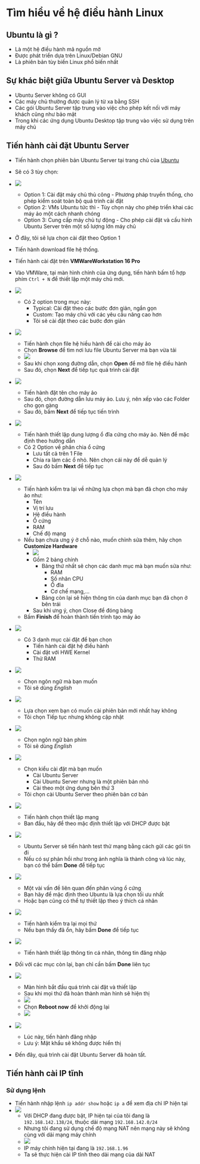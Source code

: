 # Tìm hiểu về hệ điều hành Linux
## Ubuntu là gì ?
- Là một hệ điều hành mã nguồn mở
- Được phát triển dựa trên Linux/Debian GNU
- Là phiên bản tùy biến Linux phổ biến nhất

## Sự khác biệt giữa Ubuntu Server và Desktop
- Ubuntu Server không có GUI
- Các máy chủ thường được quản lý từ xa bằng SSH
- Các gói Ubuntu Server tập trung vào việc cho phép kết nối với máy khách cũng như bảo mật
- Trong khi các ứng dụng Ubuntu Desktop tập trung vào việc sử dụng trên máy chủ

## Tiến hành cài đặt Ubuntu Server
- Tiến hành chọn phiên bản Ubuntu Server tại trang chủ của [Ubuntu](https://ubuntu.com/download/server)
- Sẽ có 3 tùy chọn: 
- ![](/Anh/Screenshot_84.png)
  - Option 1: Cài đặt máy chủ thủ công - Phương pháp truyền thống, cho phép kiểm soát toàn bộ quá trình cài đặt
  - Option 2: VMs Ubuntu tức thì - Tùy chọn này cho phép triển khai các máy ảo một cách nhanh chóng
  - Option 3: Cung cấp máy chủ tự động - Cho phép cài đặt và cấu hình Ubuntu Server trên một số lượng lớn máy chủ
- Ở đây, tôi sẽ lựa chọn cài đặt theo Option 1 
- Tiến hành download file hệ thống.
- Tiến hành cài đặt trên **VMWareWorkstation 16 Pro**
- Vào VMWare, tại màn hình chính của ứng dụng, tiến hành bấm tổ hợp phím `Ctrl + N` để thiết lập một máy chủ mới.
- ![](/Anh/Screenshot_85.png)
  - Có 2 option trong mục này:
    - Typical: Cài đặt theo các bước đơn giản, ngắn gọn
    - Custom: Tạo máy chủ với các yêu cầu nâng cao hơn
    - Tôi sẽ cài đặt theo các bước đơn giản 
- ![](/Anh/Screenshot_86.png)
  - Tiến hành chọn file hệ hiều hành để cài cho máy ảo
  - Chọn **Browse** để tìm nơi lưu file Ubuntu Server mà bạn vừa tải
  - ![](/Anh/Screenshot_87.png)
  - Sau khi chọn xong đường dẫn, chọn **Open** để mở file hệ điều hành
  - Sau đó, chọn **Next** để tiếp tục quá trình cài đặt
- ![](/Anh/Screenshot_88.png)
  - Tiến hành đặt tên cho máy ảo
  - Sau đó, chọn đường dẫn lưu máy ảo. Lưu ý, nên xếp vào các Folder cho gọn gàng
  - Sau đó, bấm **Next** để tiếp tục tiến trình
- ![](/Anh/Screenshot_89.png)
  - Tiến hành thiết lập dung lượng ổ đĩa cứng cho máy ảo. Nên để mặc định theo hướng dẫn
  - Có 2 Option về phân chia ổ cứng
    - Lưu tất cả trên 1 File
    - Chia ra làm các ổ nhỏ. Nên chọn cái này để dễ quản lý
    - Sau đó bấm **Next** để tiếp tục
- ![](/Anh/Screenshot_90.png)
  - Tiến hành kiểm tra lại về những lựa chọn mà bạn đã chọn cho máy ảo như:
    - Tên
    - Vị trí lưu
    - Hệ điều hành
    - Ổ cứng
    - RAM
    - Chế độ mạng
  - Nếu bạn chưa ưng ý ở chỗ nào, muốn chỉnh sửa thêm, hãy chọn **Customize Hardware** 
    - ![](/Anh/Screenshot_91.png)
    - Gồm 2 bảng chính
      - Bảng thứ nhất sẽ chọn các danh mục mà bạn muốn sửa như:
        - RAM
        - Số nhân CPU
        - Ổ đĩa
        - Cơ chế mạng,...
      - Bảng còn lại sẽ hiện thông tin của danh mục bạn đã chọn ở bên trái
    - Sau khi ưng ý, chọn Close để đóng bảng
  - Bấm **Finish** để hoàn thành tiến trình tạo máy ảo
- ![](/Anh/Screenshot_92.png)
  - Có 3 danh mục cài đặt để bạn chọn
    - Tiến hành cài đặt hệ điều hành
    - Cài đặt với HWE Kernel
    - Thử RAM
- ![](/Anh/Screenshot_93.png)
  - Chọn ngôn ngữ mà bạn muốn
  - Tôi sẽ dùng *English*
- ![](/Anh/Screenshot_94.png)
  - Lựa chọn xem bạn có muốn cài phiên bản mới nhất hay không
  - Tôi chọn Tiếp tục nhưng không cập nhật
- ![](/Anh/Screenshot_95.png)
  - Chọn ngôn ngữ bàn phím
  - Tôi sẽ dùng *English*
- ![](/Anh/Screenshot_96.png)
  - Chọn kiểu cài đặt mà bạn muốn
    - Cài Ubuntu Server
    - Cài Ubuntu Server nhưng là một phiên bản nhỏ
    - Cài theo một ứng dụng bên thứ 3
  - Tôi chọn cài Ubuntu Server theo phiên bản cơ bản
- ![](/Anh/Screenshot_97.png)
  - Tiến hành chọn thiết lập mạng
  - Ban đầu, hãy để theo mặc định thiết lập với DHCP được bật
- ![](/Anh/Screenshot_98.png)
  - Ubuntu Server sẽ tiến hành test thử mạng bằng cách gửi các gói tin đi
  - Nếu có sự phản hồi như trong ảnh nghĩa là thành công và lúc này, bạn có thể bấm **Done** để tiếp tục
- ![](/Anh/Screenshot_99.png)
    - Một vài vấn đề liên quan đến phân vùng ổ cứng
    - Bạn hãy để mặc định theo Ubuntu là lựa chọn tối ưu nhất
    - Hoặc bạn cũng có thể tự thiết lập theo ý thích cá nhân
- ![](/Anh/Screenshot_100.png)
  - Tiến hành kiểm tra lại mọi thứ
  - Nếu bạn thấy đã ổn, hãy bấm **Done** để tiếp tục
- ![](/Anh/Screenshot_101.png)
  - Tiến hành thiết lập thông tin cá nhân, thông tin đăng nhập
- Đối với các mục còn lại, bạn chỉ cần bấm **Done** liên tục 
- ![](/Anh/Screenshot_102.png)
  - Màn hình bắt đầu quá trình cài đặt và thiết lập
  - Sau khi mọi thứ đã hoàn thành màn hình sẽ hiện thị
  - ![](/Anh/Screenshot_103.png)
  - Chọn **Reboot now** để khởi động lại
  - ![](/Anh/Screenshot_102.png)
- ![](/Anh/Screenshot_104.png)
  - Lúc này, tiến hành đăng nhập
  - Lưu ý: Mật khẩu sẽ không được hiển thị

- Đến đây, quá trình cài đặt Ubuntu Server đã hoàn tất.

## Tiến hành cài IP tĩnh
### Sử dụng lệnh
- Tiến hành nhập lệnh `ip addr show` hoặc `ip a` để xem địa chỉ IP hiện tại 
- ![](/Anh/Screenshot_106.png)
  - Với DHCP đang được bật, IP hiện tại của tôi đang là `192.168.142.138/24`, thuộc dải mạng `192.168.142.0/24`
  - Nhưng tôi đang sử dụng chế độ mạng NAT nên mạng này sẽ không cùng với dải mạng máy chính
  - ![](/Anh/Screenshot_107.png)
  - IP máy chính hiện tại đang là `192.168.1.96`
  - Ta sẽ thực hiện cài IP tĩnh theo dải mạng của dải NAT
